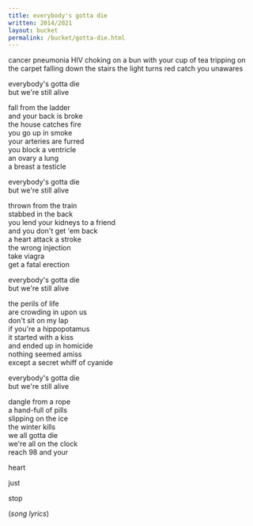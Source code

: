 ```yaml
---
title: everybody's gotta die
written: 2014/2021
layout: bucket
permalink: /bucket/gotta-die.html
---
```


<div class="poem">
cancer pneumonia   
HIV  
choking on a bun  
with your cup of tea  
tripping on the carpet  
falling down the stairs  
the light turns red  
catch you unawares


everybody's gotta die  
but we're still alive

fall from the ladder  
and your back is broke  
the house catches fire  
you go up in smoke  
your arteries are furred  
you block a ventricle  
an ovary a lung  
a breast a testicle


everybody's gotta die  
but we're still alive


thrown from the train  
stabbed in the back  
you lend your kidneys to a friend  
and you don't get 'em back  
a heart attack a stroke  
the wrong injection  
take viagra  
get a fatal erection


everybody's gotta die  
but we're still alive


the perils of life  
are crowding in upon us  
don't sit on my lap  
if you're a hippopotamus  
it started with a kiss  
and ended up in homicide  
nothing seemed amiss  
except a secret whiff of cyanide


everybody's gotta die  
but we're still alive


dangle from a rope  
a hand-full of pills  
slipping on the ice  
the winter kills  
we all gotta die  
we're all on the clock  
reach 98 and your  


heart  


just  


stop


(_song lyrics_)
</div>
